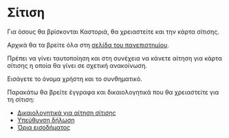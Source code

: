 # Σίτιση

Για όσους θα βρίσκονται Καστοριά, θα χρειαστείτε και την κάρτα σίτισης.

Αρχικά θα τα βρείτε όλα στη [σελίδα του πανεπιστημίου](https://cs.uowm.gr/archiki-selida/sitisi/).

Πρέπει να γίνει ταυτοποίηση και στη συνέχεια να κάνετε αίτηση για κάρτα σίτισης η οποία θα γίνει σε σχετική ανακοίνωση.

Εισάγετε το όνομα χρήστη και το συνθηματικό.

Παρακάτω θα βρείτε έγγραφα και δικαιολογητικά που θα χρειαστείτε για τη σίτιση:

- [Δικαιολογητικά για αίτηση σίτισης](https://www.uom.gr/assets/site/public/nodes/8576/7726-4618-dikaiologitika-sitisi-new-2020-21.docx)
- [Υπεύθυνση δήλωση](https://www.uom.gr/assets/site/public/nodes/8576/7706-ypefthini-dilosi-sitisi-2020-2021.doc)
- [Όρια εισοδήματος](https://www.uom.gr/assets/site/public/nodes/8576/7776-7704-3886-oria-sitisis-2020-2021.docx)
